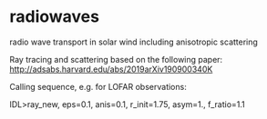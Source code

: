 # radiowaves

radio wave transport in solar wind including anisotropic scattering 

Ray tracing and scattering based on the following paper:
http://adsabs.harvard.edu/abs/2019arXiv190900340K

Calling sequence, e.g. for LOFAR observations:

IDL>ray_new, eps=0.1, anis=0.1, r_init=1.75, asym=1., f_ratio=1.1
